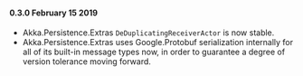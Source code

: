 #### 0.3.0 February 15 2019 ####
* Akka.Persistence.Extras `DeDuplicatingReceiverActor` is now stable.
* Akka.Persistence.Extras uses Google.Protobuf serialization internally for all of its built-in message types now, in order to guarantee a degree of version tolerance moving forward.